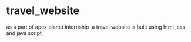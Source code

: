 # travel_website
as a part of apex planet internship ,a travel website is built using html ,css and java script
